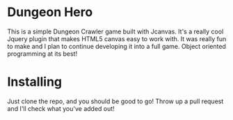 # Dungeon Hero
This is a simple Dungeon Crawler game built with Jcanvas. It's a really cool Jquery plugin that makes HTML5 canvas easy to work with.
It was really fun to make and I plan to continue developing it into a full game. Object oriented programming at its best!

# Installing
Just clone the repo, and you should be good to go! Throw up a pull request and I'll check what you've added out!

